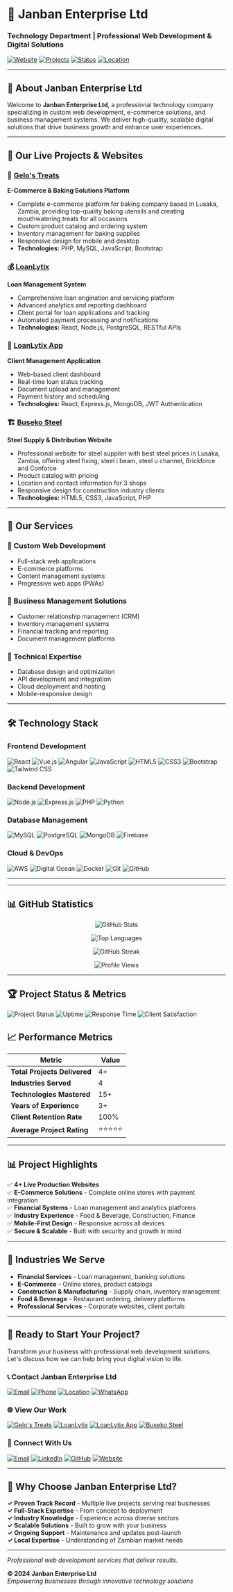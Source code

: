 # 🚀 Janban Enterprise Ltd
### Technology Department | Professional Web Development & Digital Solutions

[![Website](https://img.shields.io/badge/Website-Online-brightgreen?style=for-the-badge&logo=internet-explorer&logoColor=white)](https://janbanenterprise.com)
[![Projects](https://img.shields.io/badge/Live_Projects-4+-blue?style=for-the-badge&logo=github&logoColor=white)](https://github.com/janban-enterprise)
[![Status](https://img.shields.io/badge/Status-Available_for_Projects-success?style=for-the-badge&logo=check-circle&logoColor=white)](mailto:contact@janbanenterprise.com)
[![Location](https://img.shields.io/badge/Location-Zambia-red?style=for-the-badge&logo=map-pin&logoColor=white)](https://maps.google.com/zambia)

---

## 👋 About Janban Enterprise Ltd

Welcome to **Janban Enterprise Ltd**, a professional technology company specializing in custom web development, e-commerce solutions, and business management systems. We deliver high-quality, scalable digital solutions that drive business growth and enhance user experiences.

---

## 🌟 Our Live Projects & Websites

### 🍰 [Gelo's Treats](https://gelostreats.com)
**E-Commerce & Baking Solutions Platform**
- Complete e-commerce platform for baking company based in Lusaka, Zambia, providing top-quality baking utensils and creating mouthwatering treats for all occasions
- Custom product catalog and ordering system
- Inventory management for baking supplies
- Responsive design for mobile and desktop
- **Technologies:** PHP, MySQL, JavaScript, Bootstrap

### 💰 [LoanLytix](https://loanlytix.com)
**Loan Management System**
- Comprehensive loan origination and servicing platform
- Advanced analytics and reporting dashboard
- Client portal for loan applications and tracking
- Automated payment processing and notifications
- **Technologies:** React, Node.js, PostgreSQL, RESTful APIs

### 📱 [LoanLytix App](https://app.loanlytix.com)
**Client Management Application**
- Web-based client dashboard
- Real-time loan status tracking
- Document upload and management
- Payment history and scheduling
- **Technologies:** React, Express.js, MongoDB, JWT Authentication

### 🏗️ [Buseko Steel](https://busekosteel.com)
**Steel Supply & Distribution Website**
- Professional website for steel supplier with best steel prices in Lusaka, Zambia, offering steel fixing, steel i beam, steel u channel, Brickforce and Conforce
- Product catalog with pricing
- Location and contact information for 3 shops
- Responsive design for construction industry clients
- **Technologies:** HTML5, CSS3, JavaScript, PHP

---

## 💼 Our Services

### 🎯 **Custom Web Development**
- Full-stack web applications
- E-commerce platforms
- Content management systems
- Progressive web apps (PWAs)

### 🏢 **Business Management Solutions**
- Customer relationship management (CRM)
- Inventory management systems
- Financial tracking and reporting
- Document management platforms

### 🔧 **Technical Expertise**
- Database design and optimization
- API development and integration
- Cloud deployment and hosting
- Mobile-responsive design

---

## 🛠️ Technology Stack

### **Frontend Development**
![React](https://img.shields.io/badge/React-20232A?style=for-the-badge&logo=react&logoColor=61DAFB)
![Vue.js](https://img.shields.io/badge/Vue.js-35495E?style=for-the-badge&logo=vue.js&logoColor=4FC08D)
![Angular](https://img.shields.io/badge/Angular-DD0031?style=for-the-badge&logo=angular&logoColor=white)
![JavaScript](https://img.shields.io/badge/JavaScript-323330?style=for-the-badge&logo=javascript&logoColor=F7DF1E)
![HTML5](https://img.shields.io/badge/HTML5-E34F26?style=for-the-badge&logo=html5&logoColor=white)
![CSS3](https://img.shields.io/badge/CSS3-1572B6?style=for-the-badge&logo=css3&logoColor=white)
![Bootstrap](https://img.shields.io/badge/Bootstrap-563D7C?style=for-the-badge&logo=bootstrap&logoColor=white)
![Tailwind CSS](https://img.shields.io/badge/Tailwind_CSS-38B2AC?style=for-the-badge&logo=tailwind-css&logoColor=white)

### **Backend Development**
![Node.js](https://img.shields.io/badge/Node.js-43853D?style=for-the-badge&logo=node.js&logoColor=white)
![Express.js](https://img.shields.io/badge/Express.js-404D59?style=for-the-badge&logo=express&logoColor=white)
![PHP](https://img.shields.io/badge/PHP-777BB4?style=for-the-badge&logo=php&logoColor=white)
![Python](https://img.shields.io/badge/Python-3776AB?style=for-the-badge&logo=python&logoColor=white)

### **Database Management**
![MySQL](https://img.shields.io/badge/MySQL-00000F?style=for-the-badge&logo=mysql&logoColor=white)
![PostgreSQL](https://img.shields.io/badge/PostgreSQL-316192?style=for-the-badge&logo=postgresql&logoColor=white)
![MongoDB](https://img.shields.io/badge/MongoDB-4EA94B?style=for-the-badge&logo=mongodb&logoColor=white)
![Firebase](https://img.shields.io/badge/Firebase-039BE5?style=for-the-badge&logo=Firebase&logoColor=white)

### **Cloud & DevOps**
![AWS](https://img.shields.io/badge/AWS-232F3E?style=for-the-badge&logo=amazon-aws&logoColor=white)
![Digital Ocean](https://img.shields.io/badge/Digital_Ocean-0080FF?style=for-the-badge&logo=digitalocean&logoColor=white)
![Docker](https://img.shields.io/badge/Docker-2496ED?style=for-the-badge&logo=docker&logoColor=white)
![Git](https://img.shields.io/badge/Git-F05032?style=for-the-badge&logo=git&logoColor=white)
![GitHub](https://img.shields.io/badge/GitHub-181717?style=for-the-badge&logo=github&logoColor=white)

---

---

## 📊 GitHub Statistics

<div align="center">
  
![GitHub Stats](https://github-readme-stats.vercel.app/api?username=janban-enterprise&show_icons=true&theme=radical&hide_border=true&bg_color=0D1117)

![Top Languages](https://github-readme-stats.vercel.app/api/top-langs/?username=janban-enterprise&layout=compact&theme=radical&hide_border=true&bg_color=0D1117)

![GitHub Streak](https://github-readme-streak-stats.herokuapp.com/?user=janban-enterprise&theme=radical&hide_border=true&background=0D1117)

![Profile Views](https://komarev.com/ghpvc/?username=janban-enterprise&color=brightgreen&style=for-the-badge)

</div>

---

## 🏆 Project Status & Metrics

![Project Status](https://img.shields.io/badge/Active_Projects-4-brightgreen?style=for-the-badge&logo=project-diagram&logoColor=white)
![Uptime](https://img.shields.io/badge/Uptime-99.9%25-success?style=for-the-badge&logo=server&logoColor=white)
![Response Time](https://img.shields.io/badge/Response_Time-<200ms-blue?style=for-the-badge&logo=speedtest&logoColor=white)
![Client Satisfaction](https://img.shields.io/badge/Client_Satisfaction-100%25-gold?style=for-the-badge&logo=star&logoColor=white)

## 📈 Performance Metrics

| Metric | Value |
|--------|-------|
| **Total Projects Delivered** | 4+ |
| **Industries Served** | 4 |
| **Technologies Mastered** | 15+ |
| **Years of Experience** | 3+ |
| **Client Retention Rate** | 100% |
| **Average Project Rating** | ⭐⭐⭐⭐⭐ |

---

## 📊 Project Highlights

✅ **4+ Live Production Websites**  
✅ **E-Commerce Solutions** - Complete online stores with payment integration  
✅ **Financial Systems** - Loan management and analytics platforms  
✅ **Industry Experience** - Food & Beverage, Construction, Finance  
✅ **Mobile-First Design** - Responsive across all devices  
✅ **Secure & Scalable** - Built with security and growth in mind  

---

## 🎯 Industries We Serve

- **Financial Services** - Loan management, banking solutions
- **E-Commerce** - Online stores, product catalogs
- **Construction & Manufacturing** - Supply chain, inventory management
- **Food & Beverage** - Restaurant ordering, delivery platforms
- **Professional Services** - Corporate websites, client portals

---

## 🤝 Ready to Start Your Project?

Transform your business with professional web development solutions. Let's discuss how we can help bring your digital vision to life.

### 📞 **Contact Janban Enterprise Ltd**
[![Email](https://img.shields.io/badge/Email-Contact_Us-red?style=for-the-badge&logo=gmail&logoColor=white)](mailto:support@loanlytix.com)
[![Phone](https://img.shields.io/badge/Phone-Call_Us-green?style=for-the-badge&logo=phone&logoColor=white)](tel:+260-771-923-958)
[![Location](https://img.shields.io/badge/Location-Zambia-blue?style=for-the-badge&logo=map-pin&logoColor=white)](https://maps.google.com/zambia)
[![WhatsApp](https://img.shields.io/badge/WhatsApp-25D366?style=for-the-badge&logo=whatsapp&logoColor=white)](https://wa.me/260771923958)

### 🌐 **View Our Work**
[![Gelo's Treats](https://img.shields.io/badge/Gelo's_Treats-E--commerce-orange?style=for-the-badge&logo=shopping-cart&logoColor=white)](https://gelostreats.com)
[![LoanLytix](https://img.shields.io/badge/LoanLytix-Loan_Management-green?style=for-the-badge&logo=dollar-sign&logoColor=white)](https://loanlytix.com)
[![LoanLytix App](https://img.shields.io/badge/LoanLytix_App-Client_Portal-blue?style=for-the-badge&logo=mobile-alt&logoColor=white)](https://app.loanlytix.com)
[![Buseko Steel](https://img.shields.io/badge/Buseko_Steel-Corporate-gray?style=for-the-badge&logo=building&logoColor=white)](https://busekosteel.com)

### 🤝 **Connect With Us**
[![Email](https://img.shields.io/badge/Email-D14836?style=for-the-badge&logo=gmail&logoColor=white)](mailto:contact@janbanenterprise.com)
[![LinkedIn](https://img.shields.io/badge/LinkedIn-0077B5?style=for-the-badge&logo=linkedin&logoColor=white)](https://linkedin.com/company/janban-enterprise)
[![GitHub](https://img.shields.io/badge/GitHub-181717?style=for-the-badge&logo=github&logoColor=white)](https://github.com/janban-enterprise)
[![Website](https://img.shields.io/badge/Website-FF7139?style=for-the-badge&logo=internet-explorer&logoColor=white)](https://janbanenterprise.com)

---

## 🚀 Why Choose Janban Enterprise Ltd?

**✓ Proven Track Record** - Multiple live projects serving real businesses  
**✓ Full-Stack Expertise** - From concept to deployment  
**✓ Industry Knowledge** - Experience across diverse sectors  
**✓ Scalable Solutions** - Built to grow with your business  
**✓ Ongoing Support** - Maintenance and updates post-launch  
**✓ Local Expertise** - Understanding of Zambian market needs  

---

*Professional web development services that deliver results.*

**© 2024 Janban Enterprise Ltd**  
*Empowering businesses through innovative technology solutions*
